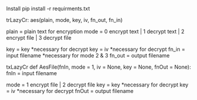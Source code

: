 Install
pip install -r requirments.txt


trLazyCr:
aes(plain, mode, key, iv, fn_out, fn_in)

plain = plain text for encryption
mode = 0 encrypt text | 1 decrypt text | 2 encrypt file | 3 decrypt file

key = key *necessary for decrypt
key = iv *necessary for decrypt
fn_in = input filename *necessary for mode 2 & 3
fn_out = output filename 

txLazyCr
def AesFile(fnIn, mode = 1, iv = None, key = None, fnOut = None):
fnIn = input filename

mode = 1 encrypt file | 2 decrypt file
key = key *necessary for decrypt
key = iv *necessary for decrypt
fnOut = output filename 

